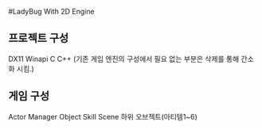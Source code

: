 #LadyBug With 2D Engine
## 프로젝트 구성
DX11
Winapi
C
C++
(기존 게임 엔진의 구성에서 필요 없는 부분은 삭제를 통해 간소화 시킴.)
## 게임 구성
Actor
Manager
Object
Skill
Scene
하위 오브젝트(아티템1~6)
